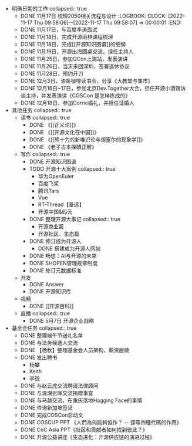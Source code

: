- 明确日期的工作
  collapsed:: true
	- DONE 11月17日 梳理2050相关流程与设计
	  :LOGBOOK:
	  CLOCK: [2022-11-17 Thu 09:58:06]--[2022-11-17 Thu 09:58:07] =>  00:00:01
	  :END:
	- DONE 11月17日，与百度李涛面试
	- DONE 11月18日，完成开源雨林课程梳理
	- DONE 11月18日，完成[[开源知识图谱]]的细纲
	- DONE 11月19日，开源出海圆桌交流，担任主持人
	- DONE 11月25日，参加QCon上海站，发表演讲
	- DONE 11月26日，当天来回深圳，签署退休协议
	- DONE 11月28日，预约开刀
	- DONE 12月3日，油条咖啡读书会，分享《大教堂与集市》
	- DONE 12月16日~17日，参加北京Dev.Together大会，担任开源小酒馆访谈主持，并发表演讲《COSCon 是怎样炼成的》
	- DONE 12月18日，参加Corrie婚礼，并担任证婚人
- 其他任务
  collapsed:: true
	- 读书
	  collapsed:: true
		- DONE 《[[正义论]]》
		- DONE 《[[开源文化在中国]]》
		- DONE 《[[熊十力的新唯识论与胡塞尔的现象学]]》
		- DONE 《老子古本探賾正解》
	- 写作
	  collapsed:: true
		- DONE 开源知识图谱
		- TODO 开源十大案例
		  collapsed:: true
			- 华为OpenEuler
			- 百度飞桨
			- 腾讯Tars
			- Vue
			- RT-Thread【备选】
			- 开源中国&码云
		- DONE 整理开源大事记
		  collapsed:: true
			- 开源商业篇
			- 开源社区、生态篇
		- DONE 修订成为开源人
			- DONE 搭建成为开源人网站
		- DONE 畅想：AI与开源的未来
		- DONE SHOPEN管理规章制度
		- DONE 修订元数据标准
	- 开发
		- DONE Answer
		- DONE 开源知识库
	- 视频
		- DONE [[开源百科]]
	- 直播
	  collapsed:: true
		- DONE 5月7日 开源企业战略
- 基金会任务
  collapsed:: true
	- DONE 整理端午节送礼名单
	- DONE 与法务候选人交流
	- DONE 【杨秋】整理基金会人员架构，薪资层级
	- DONE 发出聘书
		- 杨攀
		- Keith
		- 李锐
	- DONE 与赵云虎交流聘请法律顾问
	- DONE 与浪潮张晖交流捐赠事宜
	- DONE 与马越交流，在重庆落地Hagging Face的事情
	- DONE 咨询新加坡签证
	- DONE 完成COSCon启动文
	- DONE COSCUP PPT 《人們為何能夠協作？ -- 探尋四種代碼的作用》
	- DONE CoC Asia PPT《社区和贡献者如何找到彼此？》
	- DONE 开源公益讲座《生态进化：开源供应链的演进过程》